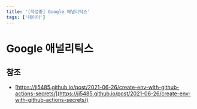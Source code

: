```yaml
---
title: '[작성중] Google 애널리틱스'
tags: ['데이터']
---
```


# Google 애널리틱스

## 참조

* [https://ji5485.github.io/post/2021-06-26/create-env-with-github-actions-secrets/](https://ji5485.github.io/post/2021-06-26/create-env-with-github-actions-secrets/)
